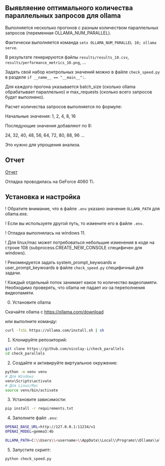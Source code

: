 ## Выявляение оптимального количества параллельных запросов для ollama

Выполняется несколько прогонов с разным количеством параллельных запросов (переменная OLLAMA_NUM_PARALLEL).

Фактически выполняется команда `setx OLLAMA_NUM_PARALLEL 10; ollama serve`.

В результате генерируются файлы `results/results_10.csv`, `results/performance_metrics_10.png`, ...

Задать свой набор контрольных значений можно в файле `check_speed.py` в разделе `if __name__ == "__main__":`.

Для каждого прогона указывается batch_size (сколько ollama обрабатывает параллельно) и max_requests (сколько всего запросов будет выполнено).

Расчет количества запросов выполняется по формуле:

Начальные значения:
1, 2, 4, 8, 16

Последующие значения добавляют по 8:

24, 32, 40, 48, 56, 64, 72, 80, 88, 96 ...

Это нужно для упрощения анализа.

## Отчет

[Отчет](report.md)

Отладка проводилась на GeForce 4060 Ti.


## Установка и настройка

! Обратите внимание, что в файле `.env` указано значение `OLLAMA_PATH` для ollama.exe.

! Если вы используете другой путь, то измените его в файле `.env`.

! Отладка выполнялась на windows 11.

! Для linux/mac может потребоваться небольшие изменения в коде на строке 108 (subprocess.CREATE_NEW_CONSOLE специфичен для windows).


! Рекомендуется задать system_prompt_keywoards и user_prompt_keywoards в файле `check_speed.py` специфичный для задачи.


! Каждый отдельный поток занимает какое то количество видеопамяти. Необходимо проверять, что ollama не падает из-за переполнения видеопамяти.


0. Установите ollama

Скачайте ollama с https://ollama.com/download

или выполните команду:

```bash
curl -fsSL https://ollama.com/install.sh | sh
```

1. Клонируйте репозиторий:
```bash
git clone https://github.com/nicolay-i/check_parallels
cd check_parallels
```

2. Создайте и активируйте виртуальное окружение:
```bash
python -m venv venv
# Для Windows
venv\Scripts\activate
# Для Linux/Mac
source venv/bin/activate
```

3. Установите зависимости:
```bash
pip install -r requirements.txt
```

4. Заполните файл `.env`:
```bash
OPENAI_BASE_URL=http://127.0.0.1:11234/v1
OPENAI_MODEL=gemma3:4b

OLLAMA_PATH=C:\\Users\\<username>\\AppData\\Local\\Programs\\Ollama\\ollama.exe
```

5. Запустите скрипт:
```bash
python check_speed.py
```



